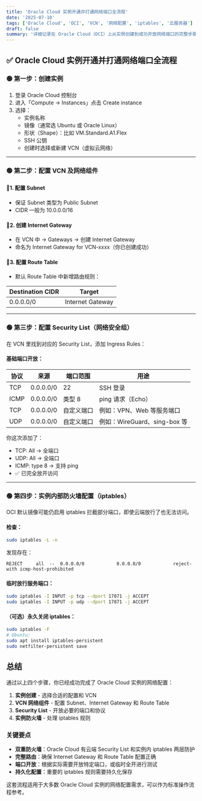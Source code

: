 ```yaml
---
title: 'Oracle Cloud 实例开通并打通网络端口全流程'
date: '2025-07-10'
tags: ['Oracle Cloud', 'OCI', 'VCN', '网络配置', 'iptables', '云服务器']
draft: false
summary: '详细记录在 Oracle Cloud（OCI）上从实例创建到成功开放网络端口的完整步骤，包括 VCN 配置、Security List 设置和实例内部防火墙配置，便于今后复用或写成文档。'
---
```


## ✅ Oracle Cloud 实例开通并打通网络端口全流程

### 🟢 第一步：创建实例

1. 登录 Oracle Cloud 控制台
2. 进入「Compute → Instances」点击 Create instance
3. 选择：
   - 实例名称
   - 镜像（通常选 Ubuntu 或 Oracle Linux）
   - 形状（Shape）：比如 VM.Standard.A1.Flex
   - SSH 公钥
   - 创建时选择或新建 VCN（虚拟云网络）

---

### 🟢 第二步：配置 VCN 及网络组件

#### 🔹1. 配置 Subnet

- 保证 Subnet 类型为 Public Subnet
- CIDR 一般为 10.0.0.0/16

#### 🔹2. 创建 Internet Gateway

- 在 VCN 中 → Gateways → 创建 Internet Gateway
- 命名为 Internet Gateway for VCN-xxxx（你已创建成功）

#### 🔹3. 配置 Route Table

- 默认 Route Table 中新增路由规则：

| Destination CIDR | Target           |
| ---------------- | ---------------- |
| 0.0.0.0/0        | Internet Gateway |

---

### 🟢 第三步：配置 Security List（网络安全组）

在 VCN 里找到对应的 Security List，添加 Ingress Rules：

#### 基础端口开放：

| 协议 | 来源      | 端口范围   | 用途                         |
| ---- | --------- | ---------- | ---------------------------- |
| TCP  | 0.0.0.0/0 | 22         | SSH 登录                     |
| ICMP | 0.0.0.0/0 | 类型 8     | ping 请求（Echo）            |
| TCP  | 0.0.0.0/0 | 自定义端口 | 例如：VPN、Web 等服务端口    |
| UDP  | 0.0.0.0/0 | 自定义端口 | 例如：WireGuard、sing-box 等 |

你这次添加了：

- TCP: All → 全端口
- UDP: All → 全端口
- ICMP: type 8 → 支持 ping
- ✅ 已完全放开访问

---

### 🟢 第四步：实例内部防火墙配置（iptables）

OCI 默认镜像可能仍启用 iptables 拦截部分端口，即使云端放行了也无法访问。

#### 检查：

```bash
sudo iptables -L -n
```

发现存在：

```
REJECT     all  --  0.0.0.0/0            0.0.0.0/0            reject-with icmp-host-prohibited
```

#### 临时放行服务端口：

```bash
sudo iptables -I INPUT -p tcp --dport 17871 -j ACCEPT
sudo iptables -I INPUT -p udp --dport 17871 -j ACCEPT
```

#### （可选）永久关闭 iptables：

```bash
sudo iptables -F
# Ubuntu:
sudo apt install iptables-persistent
sudo netfilter-persistent save
```

## 总结

通过以上四个步骤，你已经成功完成了 Oracle Cloud 实例的网络配置：

1. **实例创建** - 选择合适的配置和 VCN
2. **VCN 网络组件** - 配置 Subnet、Internet Gateway 和 Route Table
3. **Security List** - 开放必要的端口和协议
4. **实例防火墙** - 处理 iptables 规则

### 关键要点

- **双重防火墙**：Oracle Cloud 有云端 Security List 和实例内 iptables 两层防护
- **完整路由**：确保 Internet Gateway 和 Route Table 配置正确
- **端口开放**：根据实际需要开放特定端口，或临时全开进行测试
- **持久化配置**：重要的 iptables 规则需要持久化保存

这套流程适用于大多数 Oracle Cloud 实例的网络配置需求，可以作为标准操作流程参考。
